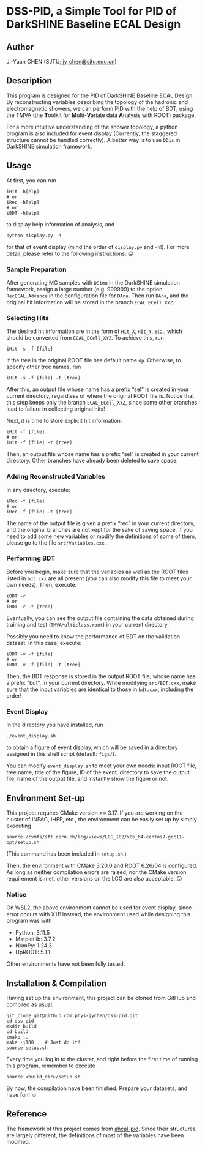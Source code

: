 # DSS-PID, a Simple Tool for PID of DarkSHINE Baseline ECAL Design

## Author
Ji-Yuan CHEN (SJTU; <jy_chen@sjtu.edu.cn>)

## Description
This program is designed for the PID of DarkSHINE Baseline ECAL Design. By reconstructing variables describing the topology of the hadronic and electromagnetic showers, we can perform PID with the help of BDT, using the TMVA (the **T**oolkit for **M**ulti-**V**ariate data **A**nalysis with ROOT) package.

For a more intuitive understanding of the shower topology, a python program is also included for event display (Currently, the staggered structure cannot be handled correctly). A better way is to use `DDis` in DarkSHINE simulation framework.

## Usage
At first, you can run
```shell
iHit -h[elp]
# or
iRec -h[elp]
# or
iBDT -h[elp]
```
to display help information of analysis, and
```shell
python display.py -h
```
for that of event display (mind the order of `display.py` and `-h`!). For more detail, please refer to the following instructions. :stuck_out_tongue:

### Sample Preparation
After generating MC samples with `DSimu` in the DarkSHINE simulation framework, assign a large number (e.g. 999999) to the option `RecECAL.Advance` in the configuration file for `DAna`. Then run `DAna`, and the original hit information will be stored in the branch `ECAL_ECell_XYZ`.

### Selecting Hits
The desired hit information are in the form of `Hit_X`, `Hit_Y`, etc., which should be converted from `ECAL_ECell_XYZ`. To achieve this, run
```shell
iHit -s -f [file]
```
if the tree in the original ROOT file has default name `dp`. Otherwise, to specify other tree names, run
```shell
iHit -s -f [file] -t [tree]
```

After this, an output file whose name has a prefix “sel” is created in your current directory, regardless of where the original ROOT file is. Notice that this step keeps only the branch `ECAL_ECell_XYZ`, since some other branches lead to failure in collecting original hits!

Next, it is time to store explicit hit information:
```shell
iHit -f [file]
# or
iHit -f [file] -t [tree]
```

Then, an output file whose name has a prefix “sel” is created in your current directory. Other branches have already been deleted to save space.

### Adding Reconstructed Variables
In any directory, execute:
```shell
iRec -f [file]
# or
iRec -f [file] -t [tree]
```

The name of the output file is given a prefix “rec” in your current directory, and the original branches are not kept for the sake of saving space. If you need to add some new variables or modify the definitions of some of them, please go to the file `src/Variables.cxx`.

### Performing BDT
Before you begin, make sure that the variables as well as the ROOT files listed in `bdt.cxx` are all present (you can also modify this file to meet your own needs). Then, execute:
```shell
iBDT -r
# or
iBDT -r -t [tree]
```

Eventually, you can see the output file containing the data obtained during training and test (`TMVAMulticlass.root`) in your current directory.

Possibly you need to know the performance of BDT on the validation dataset. In this case, execute:
```shell
iBDT -v -f [file]
# or
iBDT -v -f [file] -t [tree]
```

Then, the BDT response is stored in the output ROOT file, whose name has a prefix “bdt”, in your current directory. While modifying `src/BDT.cxx`, make sure that the input variables are identical to those in `bdt.cxx`, including the order!

### Event Display
In the directory you have installed, run
```shell
./event_display.sh
```
to obtain a figure of event display, which will be saved in a directory assigned in this shell script (default: `figs/`).

You can modify `event_display.sh` to meet your own needs: input ROOT file, tree name, title of the figure, ID of the event, directory to save the output file, name of the output file, and instantly show the figure or not.

## Environment Set-up
This project requires CMake version >= 3.17. If you are working on the cluster of INPAC, IHEP, etc., the environment can be easily set up by simply executing
```shell
source /cvmfs/sft.cern.ch/lcg/views/LCG_102/x86_64-centos7-gcc11-opt/setup.sh
```
(This command has been included in `setup.sh`.)

Then, the environment with CMake 3.20.0 and ROOT 6.26/04 is configured. As long as neither compilation errors are raised, nor the CMake version requirement is met, other versions on the LCG are also acceptable. :stuck_out_tongue:

### Notice
On WSL2, the above environment cannot be used for event display, since error occurs with X11! Instead, the environment used while designing this program was with
- Python: 3.11.5
- Matplotlib: 3.7.2
- NumPy: 1.24.3
- UpROOT: 5.1.1

Other environments have not been fully tested.

## Installation & Compilation
Having set up the environment, this project can be cloned from GitHub and compiled as usual:
```shell
git clone git@github.com:phys-jychen/dss-pid.git
cd dss-pid
mkdir build
cd build
cmake ..
make -j100    # Just do it!
source setup.sh
```

Every time you log in to the cluster, and right before the first time of running this program, remember to execute
```shell
source <build_dir>/setup.sh
```

By now, the compilation have been finished. Prepare your datasets, and have fun! :relaxed:

## Reference
The framework of this project comes from [ahcal-pid](https://github.com/phys-jychen/ahcal-pid). Since their structures are largely different, the definitions of most of the variables have been modified.